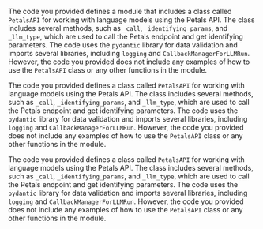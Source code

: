 The code you provided defines a module that includes a class called `PetalsAPI` for working with language models using the Petals API. The class includes several methods, such as `_call`, `_identifying_params`, and `_llm_type`, which are used to call the Petals endpoint and get identifying parameters. The code uses the `pydantic` library for data validation and imports several libraries, including `logging` and `CallbackManagerForLLMRun`. However, the code you provided does not include any examples of how to use the `PetalsAPI` class or any other functions in the module.

The code you provided defines a class called `PetalsAPI` for working with language models using the Petals API. The class includes several methods, such as `_call`, `_identifying_params`, and `_llm_type`, which are used to call the Petals endpoint and get identifying parameters. The code uses the `pydantic` library for data validation and imports several libraries, including `logging` and `CallbackManagerForLLMRun`. However, the code you provided does not include any examples of how to use the `PetalsAPI` class or any other functions in the module.

The code you provided defines a class called `PetalsAPI` for working with language models using the Petals API. The class includes several methods, such as `_call`, `_identifying_params`, and `_llm_type`, which are used to call the Petals endpoint and get identifying parameters. The code uses the `pydantic` library for data validation and imports several libraries, including `logging` and `CallbackManagerForLLMRun`. However, the code you provided does not include any examples of how to use the `PetalsAPI` class or any other functions in the module.


